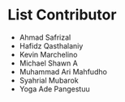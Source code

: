 # List Contributor

- Ahmad Safrizal
- Hafidz Qasthalaniy
- Kevin Marchelino
- Michael Shawn A
- Muhammad Ari Mahfudho
- Syahrial Mubarok
- Yoga Ade Pangestuu
